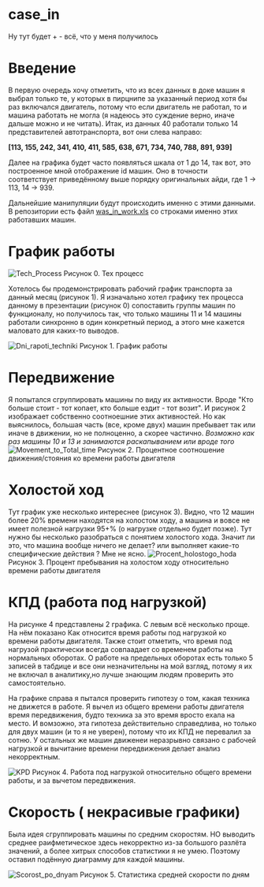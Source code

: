# case_in
Ну тут будет + - всё, что у меня получилось

# Введение

В первую очередь хочу отметить, что из всех данных в доке машин я выбрал только те, у которых в пирцнипе за указанный период хотя бы раз включался двигатель, потому что если двигатель не работал, то и машина работать не могла (я надеюсь это суждение верно, иначе дальше можно и не читать). 
Итак, из данных 40 работали только 14 представителей автотранспорта, вот они слева направо:

**[113, 155, 242, 341, 410, 411, 585, 638, 671, 734, 740, 788, 891, 939]**

Далее на графика будет часто появляться шкала от 1 до 14, так вот, это построенное мной отображение id машин. Оно в точности соответствует приведённому выше порядку оригинальных айди, где 1 -> 113, 14 -> 939.

Дальнейшие манипуляции будут происходить именно с этими данными. В репозитории есть файл [was_in_work.xls](https://github.com/lev-prav/case_in/files/8405392/was_in_work.xls) со строками именно этих работавших машин. 

# График работы
 
![Tech_Process](https://user-images.githubusercontent.com/56658268/161445221-9fe0b7e7-6248-4799-94cf-386a487c793a.png)
Рисунок 0. Тех процесс

Хотелось бы продемонстрировать рабочий график транспорта за данный месяц (рисунок 1). Я изначально хотел графику тех процесса данному в презентации (рисунок 0) сопоставить группы машин по функционалу, но получилось так, что только машины 11 и 14 машины работали синхронно в один конкретный период, а этого мне кажется маловато для каких-то выводов.

![Dni_rapoti_techniki](https://user-images.githubusercontent.com/56658268/161445130-73f3e592-b084-46b0-8dfa-9d744a89f722.png)
Рисунок 1. График работы


# Передвижение 

 Я попытался сгруппировать машины по виду их активности. Вроде "Кто больше стоит - тот копает, кто больше ездит - тот возит". И рисунок 2 изображает собственно соотноешние этих активностей. Но как выяснилось, большая часть (все, кроме двух) машин пребывает так или иначе в движении, но не полноценно, а скорее частично. 
*Возможно как раз машины 10 и 13 и занимаются раскапыванием или вроде того*
![Movement_to_Total_time](https://user-images.githubusercontent.com/56658268/161447495-a696037d-9891-4d65-ba09-4bdcec296600.png)
Рисунок 2. Процентное соотношение движения/стояния ко времени работы двигателя

# Холостой ход

Тут график уже несколько интереснее (рисунок 3). Видно, что 12 машин более 20% времени находятся на холостом ходу, а машина и вовсе не имеет полезной нагрузки 95+% (о нагрузке отдельно будет позже). Тут нужно бы несколько разобраться с понятием холостого хода. Значит ли это, что машина вообще ничего не делает? или выполняет какие-то специфические действия ? Мне не ясно. 
![Procent_holostogo_hoda](https://user-images.githubusercontent.com/56658268/161447805-52e631c6-155e-4faa-a54c-bd9e5a94c9d4.png)
Рисунок 3. Процент пребывания на холостом ходу относительно времени работы двигателя

# КПД (работа под нагрузкой)

На рисунке 4 представлены 2 графика. С левым всё несколько проще. На нём показано Как относится время работы под нагрузкой ко времени работы двигателя. Также стоит отметить, что время под нагрузой практически всегда совпаадает со временем работы на нормальных оборотах. О работе на предельных оборотах есть только 5 записей в табдице и все они незначительны на мой взгляд, потому я их не включал в аналитику,но лучше знающим людям проверить это самостоятельно.

На графике справа я пытался проверить гипотезу о том, какая техника не движется в работе. Я вычел из общего времени работы двигателя время передвижения, будто техника за это время вросто ехала на место. И вомзожно, эта гипотеза действительно справедлива, но только для двух машин (и то я не уверен), потому что их КПД не перевалил за сотню. У остальных же машин движенеи неразрывно связано с рабочей нагрузкой и вычитание времени передвижения делает анализ некорректным. 

![KPD](https://user-images.githubusercontent.com/56658268/161447980-111d6bbf-e2e6-45e9-b2de-685c444bbe07.png)
Рисунок 4. Работа под нагрузкой относительно общего времени работы, и за вычетом передвижения. 

# Скорость ( некрасивые графики)

Была идея сгруппировать машины по средним скоростям. НО выводить среднее раифметическое здесь некорректно из-за большого разлёта значений, а более хитрых способов статистики я не умею. Поэтому оставил подённую диаграмму для каждой машины. 

![Scorost_po_dnyam](https://user-images.githubusercontent.com/56658268/161448342-c23487b0-d5d4-4aa5-a96a-c8a21b2c0fce.png)
Рисунок 5. Статистика средней скорости по дням

